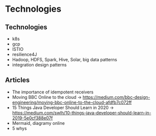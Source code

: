 # Technologies

## Technologies

- k8s
- gcp
- ISTIO
- resilience4J
- Hadoop, HDFS, Spark, Hive, Solar, big data patterns
- integration design patterns

## Articles

- The importance of idempotent receivers
- Moving BBC Online to the cloud -> https://medium.com/bbc-design-engineering/moving-bbc-online-to-the-cloud-afdfb7c072ff
- 15 Things Java Developer Should Learn in 2020 -> https://medium.com/swlh/10-things-java-developer-should-learn-in-2019-5e0cf388e07f
- Mermaid, diagramy online
- 5 whys




